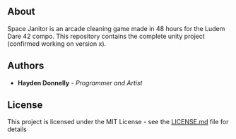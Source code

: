 ## About

Space Janitor is an arcade cleaning game made in 48 hours for the Ludem Dare 42 compo. This repository contains the complete unity project (confirmed working on version x).

## Authors

* **Hayden Donnelly** - *Programmer and Artist*

## License

This project is licensed under the MIT License - see the [LICENSE.md](LICENSE.md) file for details
